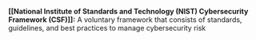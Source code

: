 **[[National Institute of Standards and Technology (NIST) Cybersecurity Framework (CSF)]]:** A voluntary framework that consists of standards, guidelines, and best practices to manage cybersecurity risk 